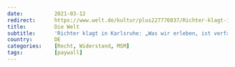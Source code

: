 ```yaml
---
date:          2021-03-12
redirect:      https://www.welt.de/kultur/plus227776037/Richter-klagt-in-Karlsruhe-Was-wir-erleben-ist-verfassungswidrig.html
title:         Die Welt
subtitle:      'Richter klagt in Karlsruhe: „Was wir erleben, ist verfassungswidrig“'
country:       DE
categories:    [Recht, Widerstand, MSM]
tags:          [paywall]
---
```

